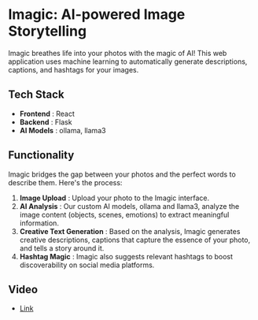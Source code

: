 # Imagic: AI-powered Image Storytelling

Imagic breathes life into your photos with the magic of AI! This web application uses machine learning to automatically generate descriptions, captions, and hashtags for your images.

## Tech Stack

- **Frontend** : React
- **Backend** : Flask
- **AI Models** : ollama, llama3

## Functionality

Imagic bridges the gap between your photos and the perfect words to describe them. Here's the process:

1. **Image Upload** : Upload your photo to the Imagic interface.
2. **AI Analysis** : Our custom AI models, ollama and llama3, analyze the image content (objects, scenes, emotions) to extract meaningful information.
3. **Creative Text Generation** : Based on the analysis, Imagic generates creative descriptions, captions that capture the essence of your photo, and tells a story around it.
4. **Hashtag Magic** : Imagic also suggests relevant hashtags to boost discoverability on social media platforms.

## Video

- [Link](https://www.youtube.com/watch?v=FTbJy1eHVMk)
